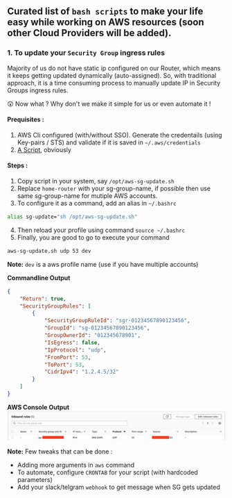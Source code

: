 ## Curated list of `bash scripts` to make your life easy while working on AWS resources (soon other Cloud Providers will be added).


### 1. To update your `Security Group` ingress rules
Majority of us do not have static ip configured on our Router, which means it keeps getting updated dynamically (auto-assigned). So, with traditional approach, it is a time consuming process to manually update IP in Security Groups ingress rules.

:astonished: Now what ? Why don't we make it simple for us or even automate it !

#### Prequisites :
1. AWS Cli configured (with/without SSO). Generate the credentails (using Key-pairs / STS) and validate if it is saved in `~/.aws/credentials`
2. [A Script](https://github.com/0ccupi3R/automation-scripts/blob/main/aws-scripts/aws-sg-update.sh), obviously 

#### Steps :
1. Copy script in your system, say `/opt/aws-sg-update.sh`
2. Replace `home-router` with your sg-group-name, if possible then use same sg-group-name for mutiple AWS accounts.
3. To configure it as a command, add an alias in `~/.bashrc`
```bash
alias sg-update="sh /opt/aws-sg-update.sh"
```
4. Then reload your profile using command `source ~/.bashrc`
5. Finally, you are good to go to execute your command
```bash
aws-sg-update.sh udp 53 dev
```
**Note:** `dev` is a aws profile name (use if you have multiple accounts)

**Commandline Output**
```json
{
    "Return": true,
    "SecurityGroupRules": [
        {
            "SecurityGroupRuleId": "sgr-01234567890123456",
            "GroupId": "sg-01234567890123456",
            "GroupOwnerId": "012345678901",
            "IsEgress": false,
            "IpProtocol": "udp",
            "FromPort": 53,
            "ToPort": 53,
            "CidrIpv4": "1.2.4.5/32"
        }
    ]
}
```
**AWS Console Output**
![ DNS Port (53) Added in Security Group](https://github.com/0ccupi3R/automation-scripts/blob/main/aws-scripts/aws-sg-update-snapshot-1.png)

**Note:** Few tweaks that can be done :
* Adding more arguments in `aws` command
* To automate, configure `CRONTAB` for your script (with hardcoded parameters)
* Add your slack/telgram `webhook` to get message when SG gets updated
